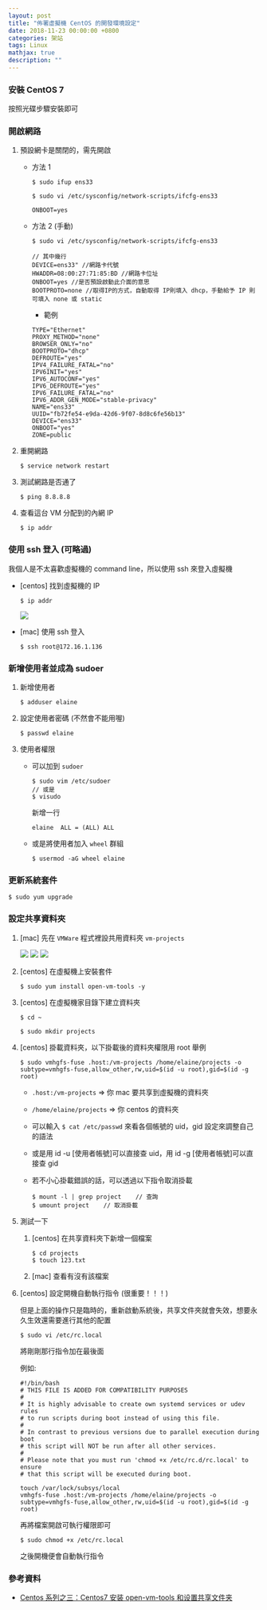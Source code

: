 ```yaml
---
layout: post
title: "佈署虛擬機 CentOS 的開發環境設定"
date: 2018-11-23 00:00:00 +0800
categories: 架站
tags: Linux
mathjax: true
description: ""
---
```


### 安裝 CentOS 7

按照光碟步驟安裝即可

### 開啟網路

1. 預設網卡是關閉的，需先開啟

   - 方法 1

     ```
     $ sudo ifup ens33
     ```

     ```
     $ sudo vi /etc/sysconfig/network-scripts/ifcfg-ens33
     ```

     ```
     ONBOOT=yes
     ```

   - 方法 2 (手動)

     ```
     $ sudo vi /etc/sysconfig/network-scripts/ifcfg-ens33
     ```

     ```
     // 其中幾行
     DEVICE=ens33" //網路卡代號
     HWADDR=08:00:27:71:85:BD //網路卡位址
     ONBOOT=yes //是否預設啟動此介面的意思
     BOOTPROTO=none //取得IP的方式，自動取得 IP則填入 dhcp，手動給予 IP 則可填入 none 或 static
     ```

     - 範例

     ```
     TYPE="Ethernet"
     PROXY_METHOD="none"
     BROWSER_ONLY="no"
     BOOTPROTO="dhcp"
     DEFROUTE="yes"
     IPV4_FAILURE_FATAL="no"
     IPV6INIT="yes"
     IPV6_AUTOCONF="yes"
     IPV6_DEFROUTE="yes"
     IPV6_FAILURE_FATAL="no"
     IPV6_ADDR_GEN_MODE="stable-privacy"
     NAME="ens33"
     UUID="fb72fe54-e9da-42d6-9f07-8d8c6fe56b13"
     DEVICE="ens33"
     ONBOOT="yes"
     ZONE=public
     ```

2. 重開網路

   ```
   $ service network restart
   ```

3. 測試網路是否通了

   ```
   $ ping 8.8.8.8
   ```

4. 查看這台 VM 分配到的內網 IP

   ```
   $ ip addr
   ```

### 使用 ssh 登入 (可略過)

我個人是不太喜歡虛擬機的 command line，所以使用 ssh 來登入虛擬機

- [centos] 找到虛擬機的 IP

  ```
  $ ip addr
  ```

  ![](https://i.imgur.com/CU16rct.png)

- [mac] 使用 ssh 登入

  ```
  $ ssh root@172.16.1.136
  ```

### 新增使用者並成為 sudoer

1. 新增使用者

   ```
   $ adduser elaine
   ```

2. 設定使用者密碼 (不然會不能用喔)

   ```
   $ passwd elaine
   ```

3. 使用者權限

   - 可以加到 `sudoer`

     ```
     $ sudo vim /etc/sudoer
     // 或是
     $ visudo
     ```

     新增一行

     ```
     elaine  ALL = (ALL) ALL
     ```

   - 或是將使用者加入 `wheel` 群組

     ```
     $ usermod -aG wheel elaine
     ```

### 更新系統套件

```
$ sudo yum upgrade
```

### 設定共享資料夾

1. [mac] 先在 `VMWare` 程式裡設共用資料夾 `vm-projects`

   ![](https://i.imgur.com/8vnk9pH.png)
   ![](https://i.imgur.com/x5B6TW3.png)
   ![](https://i.imgur.com/qZsptWL.png)

2. [centos] 在虛擬機上安裝套件

   ```
   $ sudo yum install open-vm-tools -y
   ```

3. [centos] 在虛擬機家目錄下建立資料夾

   ```
   $ cd ~
   ```

   ```
   $ sudo mkdir projects
   ```

4. [centos] 掛載資料夾，以下掛載後的資料夾權限用 root 舉例

   ```
   $ sudo vmhgfs-fuse .host:/vm-projects /home/elaine/projects -o subtype=vmhgfs-fuse,allow_other,rw,uid=$(id -u root),gid=$(id -g root)
   ```

   - `.host:/vm-projects` => 你 mac 要共享到虛擬機的資料夾
   - `/home/elaine/projects` => 你 centos 的資料夾
   - 可以輸入 `$ cat /etc/passwd` 來看各個帳號的 uid，gid 設定來調整自己的語法
   - 或是用 id -u [使用者帳號]可以直接查 uid，用 id -g [使用者帳號]可以直接查 gid
   - 若不小心掛載錯誤的話，可以透過以下指令取消掛載

     ```
     $ mount -l | grep project    // 查詢
     $ umount project    // 取消掛載
     ```

5. 測試一下

   1. [centos] 在共享資料夾下新增一個檔案

      ```
      $ cd projects
      $ touch 123.txt
      ```

   2. [mac] 查看有沒有該檔案

6. [centos] 設定開機自動執行指令 (很重要！！！)

   但是上面的操作只是臨時的，重新啟動系統後，共享文件夾就會失效，想要永久生效還需要進行其他的配置

   ```
   $ sudo vi /etc/rc.local
   ```

   將剛剛那行指令加在最後面

   例如:

   ```
   #!/bin/bash
   # THIS FILE IS ADDED FOR COMPATIBILITY PURPOSES
   #
   # It is highly advisable to create own systemd services or udev rules
   # to run scripts during boot instead of using this file.
   #
   # In contrast to previous versions due to parallel execution during boot
   # this script will NOT be run after all other services.
   #
   # Please note that you must run 'chmod +x /etc/rc.d/rc.local' to ensure
   # that this script will be executed during boot.

   touch /var/lock/subsys/local
   vmhgfs-fuse .host:/vm-projects /home/elaine/projects -o subtype=vmhgfs-fuse,allow_other,rw,uid=$(id -u root),gid=$(id -g root)
   ```

   再將檔案開啟可執行權限即可

   ```
   $ sudo chmod +x /etc/rc.local
   ```

   之後開機便會自動執行指令

### 參考資料

- [Centos 系列之三：Centos7 安装 open-vm-tools 和设置共享文件夹](https://notes.itxds.com/2018/centos-series-three-open-vm-tools/)
